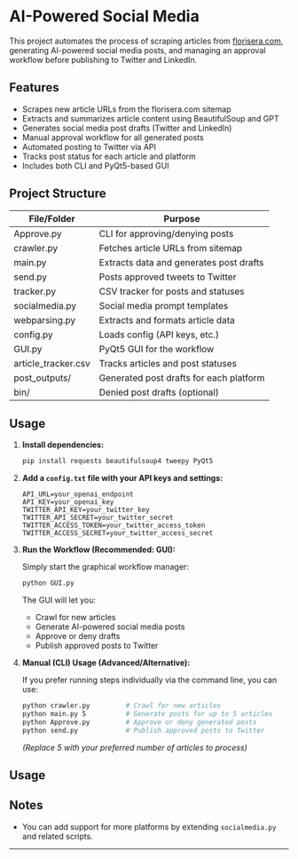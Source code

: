 # AI-Powered Social Media

This project automates the process of scraping articles from [florisera.com](https://florisera.com), generating AI-powered social media posts, and managing an approval workflow before publishing to Twitter and LinkedIn.

## Features

- Scrapes new article URLs from the florisera.com sitemap
- Extracts and summarizes article content using BeautifulSoup and GPT
- Generates social media post drafts (Twitter and LinkedIn)
- Manual approval workflow for all generated posts
- Automated posting to Twitter via API
- Tracks post status for each article and platform
- Includes both CLI and PyQt5-based GUI

## Project Structure

| File/Folder           | Purpose                                     |
|-----------------------|---------------------------------------------|
| Approve.py            | CLI for approving/denying posts             |
| crawler.py            | Fetches article URLs from sitemap           |
| main.py               | Extracts data and generates post drafts     |
| send.py               | Posts approved tweets to Twitter            |
| tracker.py            | CSV tracker for posts and statuses          |
| socialmedia.py        | Social media prompt templates               |
| webparsing.py         | Extracts and formats article data           |
| config.py             | Loads config (API keys, etc.)               |
| GUI.py                | PyQt5 GUI for the workflow                  |
| article_tracker.csv   | Tracks articles and post statuses           |
| post_outputs/         | Generated post drafts for each platform     |
| bin/                  | Denied post drafts (optional)               |


## Usage



1. **Install dependencies:**

    ```bash
    pip install requests beautifulsoup4 tweepy PyQt5
    ```

2. **Add a `config.txt` file with your API keys and settings:**

    ```
    API_URL=your_openai_endpoint
    API_KEY=your_openai_key
    TWITTER_API_KEY=your_twitter_key
    TWITTER_API_SECRET=your_twitter_secret
    TWITTER_ACCESS_TOKEN=your_twitter_access_token
    TWITTER_ACCESS_SECRET=your_twitter_access_secret
    ```

3. **Run the Workflow (Recommended: GUI):**

    Simply start the graphical workflow manager:

    ```bash
    python GUI.py
    ```

    The GUI will let you:
    - Crawl for new articles
    - Generate AI-powered social media posts
    - Approve or deny drafts
    - Publish approved posts to Twitter

4. **Manual (CLI) Usage (Advanced/Alternative):**

    If you prefer running steps individually via the command line, you can use:

    ```bash
    python crawler.py         # Crawl for new articles
    python main.py 5          # Generate posts for up to 5 articles
    python Approve.py         # Approve or deny generated posts
    python send.py            # Publish approved posts to Twitter
    ```

    *(Replace 5 with your preferred number of articles to process)*

## Usage
## Notes

- You can add support for more platforms by extending `socialmedia.py` and related scripts.

---
